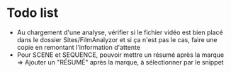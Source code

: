 # Todo list

* Au chargement d'une analyse, vérifier si le fichier vidéo est bien placé dans le dossier Sites/FilmAnalyzor et si ça n'est pas le cas, faire une copie en remontant l'information d'attente
* Pour SCENE et SEQUENCE, pouvoir mettre un résumé après la marque
  => Ajouter un "RÉSUMÉ" après la marque, à sélectionner par le snippet
